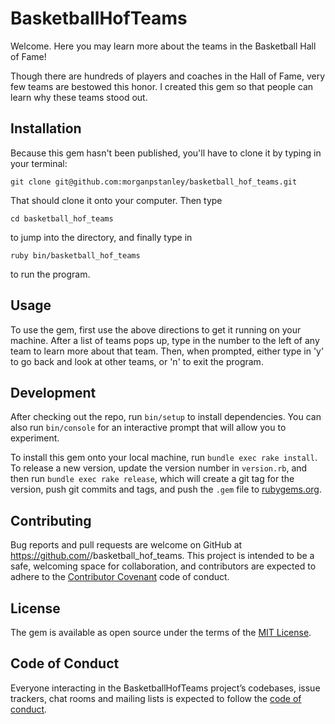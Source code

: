 # BasketballHofTeams

Welcome. Here you may learn more about the teams in the Basketball Hall of Fame! 

Though there are hundreds of players and coaches in the Hall of Fame, very few teams are bestowed this honor.
I created this gem so that people can learn why these teams stood out.

## Installation

Because this gem hasn't been published, you'll have to clone it by typing in your terminal:

`git clone git@github.com:morganpstanley/basketball_hof_teams.git`

That should clone it onto your computer.
Then type 

`cd basketball_hof_teams`

to jump into the directory, and finally type in

`ruby bin/basketball_hof_teams`

to run the program.

## Usage

To use the gem, first use the above directions to get it running on your machine. After a list of teams pops up, type in the number to the left of any team to learn more about that team. Then, when prompted, either type in 'y' to go back and look at other teams, or 'n' to exit the program.

## Development

After checking out the repo, run `bin/setup` to install dependencies. You can also run `bin/console` for an interactive prompt that will allow you to experiment.

To install this gem onto your local machine, run `bundle exec rake install`. To release a new version, update the version number in `version.rb`, and then run `bundle exec rake release`, which will create a git tag for the version, push git commits and tags, and push the `.gem` file to [rubygems.org](https://rubygems.org).

## Contributing

Bug reports and pull requests are welcome on GitHub at https://github.com/<morganpstanley>/basketball_hof_teams. This project is intended to be a safe, welcoming space for collaboration, and contributors are expected to adhere to the [Contributor Covenant](http://contributor-covenant.org) code of conduct.

## License

The gem is available as open source under the terms of the [MIT License](https://opensource.org/licenses/MIT).

## Code of Conduct

Everyone interacting in the BasketballHofTeams project’s codebases, issue trackers, chat rooms and mailing lists is expected to follow the [code of conduct](https://github.com/<morganpstanley>/basketball_hof_teams/blob/master/CODE_OF_CONDUCT.md).
